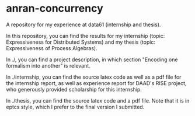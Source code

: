 # anran-concurrency
A repository for my experience at data61 (internship and thesis).

In this repository, you can find the results for my internship (topic: Expressiveness for Distributed Systems) and my thesis (topic: Expressiveness of Process Algebras).

In ./, you can find a project description, in which section "Encoding one formalism into another" is relevant.

In ./internship, you can find the source latex code as well as a pdf file for the internship report, as well as experience report for DAAD's RISE project, who generously provided scholarship for this internship.

In ./thesis, you can find the source latex code and a pdf file. Note that it is in eptcs style, which I prefer to the final version I submitted. 
